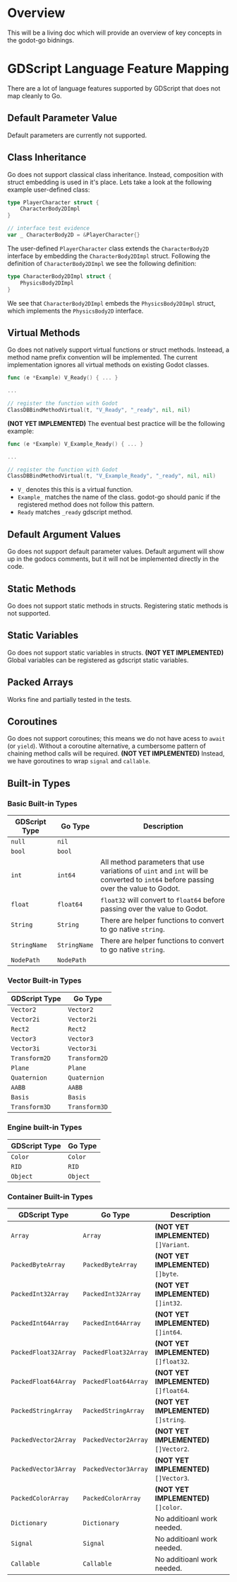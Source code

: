 # Overview

This will be a living doc which will provide an overview of key concepts in the godot-go bidnings.

# GDScript Language Feature Mapping

There are a lot of language features supported by GDScript that does not map cleanly to Go.

## Default Parameter Value

Default parameters are currently not supported.

## Class Inheritance

Go does not support classical class inheritance. Instead, composition with struct embedding is used in it's place. Lets take a look at the following example user-defined class:

```go
type PlayerCharacter struct {
	CharacterBody2DImpl
}

// interface test evidence
var _ CharacterBody2D = &PlayerCharacter{}
```

The user-defined `PlayerCharacter` class extends the `CharacterBody2D` interface by embedding the `CharacterBody2DImpl` struct. Following the definition of `CharacterBody2DImpl` we see the following definition:

```go
type CharacterBody2DImpl struct {
	PhysicsBody2DImpl
}
```

We see that `CharacterBody2DImpl` embeds the `PhysicsBody2DImpl` struct, which implements the `PhysicsBody2D` interface.

## Virtual Methods

Go does not natively support virtual functions or struct methods. Insteead, a method name prefix convention will be implemented. The current implementation ignores all virtual methods on existing Godot classes.

```go
func (e *Example) V_Ready() { ... }

...

// register the function with Godot
ClassDBBindMethodVirtual(t, "V_Ready", "_ready", nil, nil)
```

__(NOT YET IMPLEMENTED)__ The eventual best practice will be the following example:

```go
func (e *Example) V_Example_Ready() { ... }

...

// register the function with Godot
ClassDBBindMethodVirtual(t, "V_Example_Ready", "_ready", nil, nil)
```

* `V_` denotes this this is a virtual function.
* `Example_` matches the name of the class. godot-go should panic if the registered method does not follow this pattern.
* `Ready` matches `_ready` gdscript method.

## Default Argument Values

Go does not support default parameter values. Default argument will show up in the godocs comments, but it will not be implemented directly in the code.

## Static Methods

Go does not support static methods in structs. Registering static methods is not supported.

## Static Variables

Go does not support static variables in structs. __(NOT YET IMPLEMENTED)__ Global variables can be registered as gdscript static variables.

## Packed Arrays

Works fine and partially tested in the tests.

## Coroutines

Go does not support coroutines; this means we do not have acess to `await` (or `yield`). Without a coroutine alternative, a cumbersome pattern of chaining method calls will be required.  __(NOT YET IMPLEMENTED)__ Instead, we have goroutines to wrap `signal` and `callable`.

## Built-in Types

### Basic Built-in Types

| GDScript Type | Go Type | Description |
| --- | --- | --- |
| `null` | `nil` | |
| `bool` | `bool` | |
| `int` | `int64` | All method parameters that use variations of `uint` and `int` will be converted to `int64` before passing over the value to Godot. |
| `float` | `float64` | `float32` will convert to `float64` before passing over the value to Godot. |
| `String` | `String` | There are helper functions to convert to go native `string`. |
| `StringName` | `StringName` | There are helper functions to convert to go native `string`. |
| `NodePath` | `NodePath` | |

### Vector Built-in Types

| GDScript Type | Go Type |
| --- | --- |
| `Vector2` | `Vector2` |
| `Vector2i` | `Vector2i` |
| `Rect2` | `Rect2` |
| `Vector3` | `Vector3` |
| `Vector3i` | `Vector3i` |
| `Transform2D` | `Transform2D` |
| `Plane` | `Plane` |
| `Quaternion` | `Quaternion` |
| `AABB` | `AABB` |
| `Basis` | `Basis` |
| `Transform3D` | `Transform3D` |

### Engine built-in Types

| GDScript Type | Go Type |
| --- | --- |
| `Color` | `Color` |
| `RID` | `RID` |
| `Object` | `Object` |

### Container Built-in Types

| GDScript Type | Go Type | Description |
| --- | --- | --- |
| `Array` | `Array` | __(NOT YET IMPLEMENTED)__ `[]Variant`. |
| `PackedByteArray` | `PackedByteArray` | __(NOT YET IMPLEMENTED)__ `[]byte`. |
| `PackedInt32Array` | `PackedInt32Array` | __(NOT YET IMPLEMENTED)__ `[]int32`. |
| `PackedInt64Array` | `PackedInt64Array` | __(NOT YET IMPLEMENTED)__ `[]int64`. |
| `PackedFloat32Array` | `PackedFloat32Array` | __(NOT YET IMPLEMENTED)__ `[]float32`. |
| `PackedFloat64Array` | `PackedFloat64Array` | __(NOT YET IMPLEMENTED)__ `[]float64`. |
| `PackedStringArray` | `PackedStringArray` | __(NOT YET IMPLEMENTED)__ `[]string`. |
| `PackedVector2Array` | `PackedVector2Array` | __(NOT YET IMPLEMENTED)__ `[]Vector2`. |
| `PackedVector3Array` | `PackedVector3Array` | __(NOT YET IMPLEMENTED)__ `[]Vector3`. |
| `PackedColorArray` | `PackedColorArray` | __(NOT YET IMPLEMENTED)__ `[]color`. |
| `Dictionary` | `Dictionary` | No additioanl work needed. |
| `Signal` | `Signal` | No additioanl work needed. |
| `Callable` | `Callable` | No additioanl work needed. |
